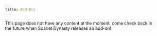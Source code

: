 ```yaml
---
title: Add-Ons
---
```


This page does not have any content at the moment, come check back in the future when Scarlet Dynasty releases an add-on!
